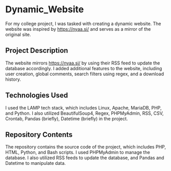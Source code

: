 # Dynamic_Website

For my college project, I was tasked with creating a dynamic website. The website was inspired by https://nyaa.si/ and serves as a mirror of the original site.
## Project Description

The website mirrors https://nyaa.si/ by using their RSS feed to update the database accordingly. I added additional features to the website, including user creation, global comments, search filters using regex, and a download history.
## Technologies Used

I used the LAMP tech stack, which includes Linux, Apache, MariaDB, PHP, and Python. I also utilized BeautifulSoup4, Regex, PHPMyAdmin, RSS, CSV, Crontab, Pandas (briefly), Datetime (briefly) in the project.
## Repository Contents

The repository contains the source code of the project, which includes PHP, HTML, Python, and Bash scripts. I used PHPMyAdmin to manage the database. I also utilized RSS feeds to update the database, and Pandas and Datetime to manipulate data.
